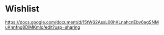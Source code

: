 # Wishlist

https://docs.google.com/document/d/15tW62AssL00hKLnahcnEbv6egSNMuKnnfng8DlMKmlo/edit?usp=sharing
